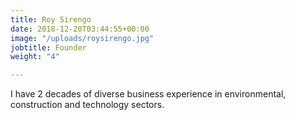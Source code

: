 ```yaml
---
title: Roy Sirengo
date: 2018-12-20T03:44:55+00:00
image: "/uploads/roysirengo.jpg"
jobtitle: Founder
weight: "4"

---
```

I have 2 decades of diverse business experience in environmental, construction and technology sectors.